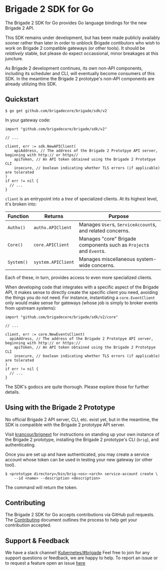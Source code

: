 # Brigade 2 SDK for Go

The Brigade 2 SDK for Go provides Go language bindings for the new Brigade 2
API.

This SDK remains under development, but has been made publicly availably sooner
rather than later in order to unblock Brigade contibutors who wish to work on
Brigade 2 compatible gateways (or other tools). It should be _relatively_
stable, but please do expect occassional, minor breakages at this juncture.

As Brigade 2 development continues, its own non-API components, including its
scheduler and CLI, will eventually become consumers of this SDK. In the meantime
the Brigade 2 prototype's non-API components are already utilizing this SDK.

## Quickstart

```console
$ go get github.com/brigadecore/brigade/sdk/v2
```

In your gateway code:

```golang
import "github.com/brigadecore/brigade/sdk/v2"

// ...

client, err := sdk.NewAPIClient(
	apiAddress, // The address of the Brigade 2 Prototpye API server, beginning with http:// or https//
	apiToken, // An API token obtained using the Brigade 2 Prototpye CLI
	insecure, // boolean indicating whether TLS errors (if applicable) are tolerated
)
if err != nil {
  // ...
}
```

`client` is an entrypoint into a _tree_ of specialized clients. At its highest
level, it's broken into:

| Function | Returns | Purpose |
|----------|---------|---------|
| `Authx()`| `authx.APIClient` | Manages `User`s, `ServiceAccount`s, and related concerns. |
| `Core()` | `core.APIClient` | Manages "core" Brigade components such as `Project`s and `Event`s. |
| `System()` | `system.APIClient` | Manages miscellaneous system-wide concerns. |

Each of these, in turn, provides access to even more specialized clients.

When developing code that integrates with a specific aspect of the Brigade API,
it makes sense to directly create the specific client you need, avoiding the
things you do not need. For instance, instantiating a `core.EventClient` only
would make sense for gateways (whose job is simply to broker events from
upstream systems):

```golang
import "github.com/brigadecore/brigade/sdk/v2/core"

// ...

client, err := core.NewEventsClient(
  apiAddress, // The address of the Brigade 2 Prototpye API server, beginning with http:// or https://
	apiToken, // An API token obtained using the Brigade 2 Prototpye CLI
	insecure, // boolean indicating whether TLS errors (if applicable) are tolerated
)
if err != nil {
  // ...
}
```

The SDK's godocs are quite thorough. Please explore those for further details.

## Using with the Brigade 2 Prototype

No official Brigade 2 API server, CLI, etc. exist yet, but in the meantime, the
SDK is compatible with the Brigade 2 prototype API server.

Visit [krancour/brignext](https://github.com/krancour/brignext) for instructions
on standing up your own instance of the Brigade 2 prototype, installing the
Brigade 2 prototype's CLI (`brig`), and authenticating.

Once you are set up and have authenticated, you may create a service account
whose token can be used in testing your new gateway (or other tool).

```console
$ <prototype directory>/bin/brig-<os>-<arch> service-account create \
    --id <name> --description <description>
```

The command will return the token.

## Contributing

The Brigade 2 SDK for Go accepts contributions via GitHub pull requests. The
[Contributing](../../CONTRIBUTING.md) document outlines the process to help get
your contribution accepted.

## Support & Feedback

We have a slack channel!
[Kubernetes/#brigade](https://kubernetes.slack.com/messages/C87MF1RFD) Feel free
to join for any support questions or feedback, we are happy to help. To report
an issue or to request a feature open an issue
[here](https://github.com/brigadecore/brigade/issues)

